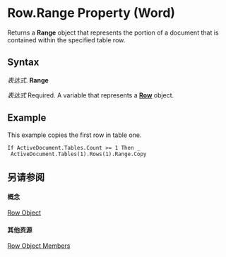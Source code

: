 
# Row.Range Property (Word)

Returns a  **Range** object that represents the portion of a document that is contained within the specified table row.


## Syntax

 _表达式_. **Range**

 _表达式_ Required. A variable that represents a **[Row](38a05858-829a-ea5c-ce63-7f7343bf7b88.md)** object.


## Example

This example copies the first row in table one.


```
If ActiveDocument.Tables.Count >= 1 Then _ 
 ActiveDocument.Tables(1).Rows(1).Range.Copy
```


## 另请参阅


#### 概念


[Row Object](38a05858-829a-ea5c-ce63-7f7343bf7b88.md)
#### 其他资源


[Row Object Members](http://msdn.microsoft.com/library/3ac6ec58-8e33-7e98-33b6-861a7aa7e80f%28Office.15%29.aspx)